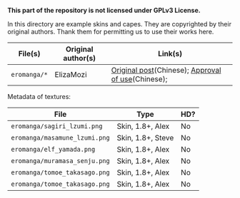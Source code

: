 **This part of the repository is not licensed under GPLv3 License.**

In this directory are example skins and capes. They are copyrighted by their original authors. Thank them for permitting us to use their works here.

|File(s)|Original author(s)|Link(s)|
|-------|------------------|-------|
|`eromanga/*`|ElizaMozi|[Original post](http://www.mcbbs.net/thread-705557-1-1.html)(Chinese); [Approval of use](http://www.mcbbs.net/forum.php?mod=viewthread&tid=705557&page=50#pid12693907)(Chinese);|


Metadata of textures:

|File|Type|HD?|
|----|----|---|
|`eromanga/sagiri_lzumi.png`  |Skin, 1.8+, Alex |No |
|`eromanga/masamune_lzumi.png`|Skin, 1.8+, Steve|No |
|`eromanga/elf_yamada.png`    |Skin, 1.8+, Alex |No |
|`eromanga/muramasa_senju.png`|Skin, 1.8+, Alex |No |
|`eromanga/tomoe_takasago.png`|Skin, 1.8+, Alex |No |
|`eromanga/tomoe_takasago.png`|Skin, 1.8+, Alex |No |

